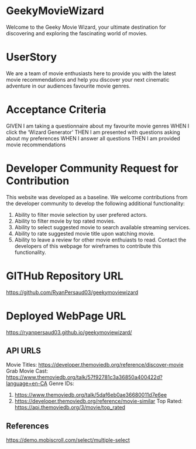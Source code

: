 # GeekyMovieWizard
Welcome to the Geeky Movie Wizard, your ultimate destination for discovering and exploring the fascinating world of movies.

# UserStory
We are a team of movie enthusiasts here to provide you with the latest movie recommendations and help you discover your next cinematic adventure in our audiences favourite movie genres.

# Acceptance Criteria
GIVEN I am taking a questionnaire about my favourite movie genres
WHEN I click the ‘Wizard Generator’
THEN I am presented with questions asking about my preferences WHEN I answer all questions
THEN I am provided movie recommendations

# Developer Community Request for Contribution
This website was developed as a baseline. 
We welcome contributions from the developer community to develop the following additional functionality:
1. Ability to filter movie selection by user prefered actors.
2. Ability to filter movie by top rated movies.
3. Ability to select suggested movie to search available streaming services.
4. Ability to rate suggested movie title upon watching movie.
5. Ability to leave a review for other movie enthuiasts to read.
Contact the developers of this webpage for wireframes to contribute this functionality.

# GITHub Repository URL
https://github.com/RyanPersaud03/geekymoviewizard

# Deployed WebPage URL
https://ryanpersaud03.github.io/geekymoviewizard/ 

## API URLS
Movie Titles: https://developer.themoviedb.org/reference/discover-movie 
Grab Movie Cast: https://www.themoviedb.org/talk/57f92781c3a36850a400422d?language=en-CA
Genre IDs: 
1. https://www.themoviedb.org/talk/5daf6eb0ae36680011d7e6ee
2. https://developer.themoviedb.org/reference/movie-similar 
Top Rated: https://api.themoviedb.org/3/movie/top_rated  

## References
https://demo.mobiscroll.com/select/multiple-select

